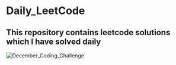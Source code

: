 # Daily_LeetCode
## This repository contains leetcode solutions which I have solved daily
![December_Coding_Challenge](https://github.com/user-attachments/assets/c83dcdc6-6956-46e5-ad21-e933473815ec)
